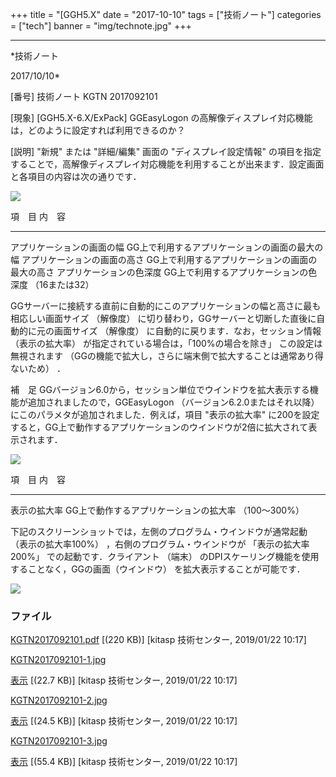 ﻿+++
title = "[GGH5.X"
date = "2017-10-10"
tags = ["技術ノート"]
categories = ["tech"]
banner = "img/technote.jpg"
+++

-----------------------------------------------------------------------------------------------------------------------------

*技術ノート

2017/10/10*


[番号]
技術ノート KGTN 2017092101

[現象]
[GGH5.X-6.X/ExPack] GGEasyLogon
の高解像ディスプレイ対応機能は，どのように設定すれば利用できるのか？

[説明]
"新規" または "詳細/編集" 画面の "ディスプレイ設定情報"
の項目を指定することで，高解像ディスプレイ対応機能を利用することが出来ます．設定画面と各項目の内容は次の通りです．

![](http://techreport.kitasp.net/attachments/download/4216/KGTN2017092101-1.jpg)

  項　目                         内　容
  ------------------------------ -------------------------------------------------------
  アプリケーションの画面の幅     GG上で利用するアプリケーションの画面の最大の幅
  アプリケーションの画面の高さ   GG上で利用するアプリケーションの画面の最大の高さ
  アプリケーションの色深度       GG上で利用するアプリケーションの色深度 （16または32）

GGサーバーに接続する直前に自動的にこのアプリケーションの幅と高さに最も相応しい画面サイズ
（解像度）
に切り替わり，GGサーバーと切断した直後に自動的に元の画面サイズ
（解像度） に自動的に戻ります．なお，セッション情報 （表示の拡大率）
が指定されている場合は，「100%の場合を除き」 この設定は無視されます
（GGの機能で拡大し，さらに端末側で拡大することは通常あり得ないため） ．

補　足
GGバージョン6.0から，セッション単位でウインドウを拡大表示する機能が追加されましたので，GGEasyLogon
（バージョン6.2.0またはそれ以降）
にこのパラメタが追加されました．例えば，項目 "表示の拡大率"
に200を設定すると，GG上で動作するアプリケーションのウインドウが2倍に拡大されて表示されます．

![](http://techreport.kitasp.net/attachments/download/4217/KGTN2017092101-2.jpg)

  項　目         内　容
  -------------- ------------------------------------------------------
  表示の拡大率   GG上で動作するアプリケーションの拡大率 （100～300%）

下記のスクリーンショットでは，左側のプログラム・ウインドウが通常起動
（表示の拡大率100%） ，右側のプログラム・ウインドウが 「表示の拡大率
200%」 での起動です．クライアント （端末）
のDPIスケーリング機能を使用することなく，GGの画面（ウインドウ）
を拡大表示することが可能です．

![](http://techreport.kitasp.net/attachments/download/4218/KGTN2017092101-3.jpg)


### ファイル

 
 


[KGTN2017092101.pdf](http://techreport.kitasp.net/attachments/download/4215/KGTN2017092101.pdf)
 [(220 KB)] [kitasp 技術センター, 2019/01/22
10:17]

[KGTN2017092101-1.jpg](http://techreport.kitasp.net/attachments/download/4216/KGTN2017092101-1.jpg)

[表示](http://techreport.kitasp.net/attachments/4216/KGTN2017092101-1.jpg "表示")
 [(22.7 KB)] [kitasp 技術センター, 2019/01/22
10:17]

[KGTN2017092101-2.jpg](http://techreport.kitasp.net/attachments/download/4217/KGTN2017092101-2.jpg)

[表示](http://techreport.kitasp.net/attachments/4217/KGTN2017092101-2.jpg "表示")
 [(24.5 KB)] [kitasp 技術センター, 2019/01/22
10:17]

[KGTN2017092101-3.jpg](http://techreport.kitasp.net/attachments/download/4218/KGTN2017092101-3.jpg)

[表示](http://techreport.kitasp.net/attachments/4218/KGTN2017092101-3.jpg "表示")
 [(55.4 KB)] [kitasp 技術センター, 2019/01/22
10:17]


 


 

